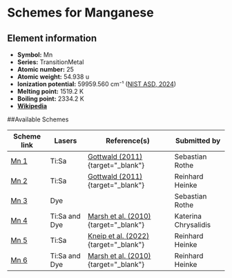 # Schemes for Manganese

## Element information

- **Symbol:** Mn
- **Series:** TransitionMetal
- **Atomic number:** 25
- **Atomic weight:** 54.938 u
- **Ionization potential:**  59959.560 cm⁻¹ ([NIST ASD, 2024](https://www.nist.gov/pml/atomic-spectra-database))
- **Melting point:** 1519.2 K
- **Boiling point:** 2334.2 K
- [**Wikipedia**](https://en.wikipedia.org/wiki/Manganese)

##Available Schemes

|       Scheme link       |    Lasers     |                                   Reference(s)                                    |     Submitted by     |
| ----------------------- | ------------- | --------------------------------------------------------------------------------- | -------------------- |
| [Mn 1](../mn/mn-001.md) | Ti:Sa         | [Gottwald (2011)](https://doi.org/10.25358/openscience-3289){target="_blank"}     | Sebastian Rothe      |
| [Mn 2](../mn/mn-002.md) | Ti:Sa         | [Gottwald (2011)](https://doi.org/10.25358/openscience-3289){target="_blank"}     | Reinhard Heinke      |
| [Mn 3](../mn/mn-003.md) | Dye           |                                                                                   | Sebastian Rothe      |
| [Mn 4](../mn/mn-004.md) | Ti:Sa and Dye | [Marsh et al. (2010)](https://doi.org/10.1007/s10751-010-0168-5){target="_blank"} | Katerina Chrysalidis |
| [Mn 5](../mn/mn-005.md) | Ti:Sa         | [Kneip et al. (2022)](https://doi.org/10.1051/epjap/2022210270){target="_blank"}  | Reinhard Heinke      |
| [Mn 6](../mn/mn-006.md) | Ti:Sa and Dye | [Marsh et al. (2010)](https://doi.org/10.1007/s10751-010-0168-5){target="_blank"} | Reinhard Heinke      |
